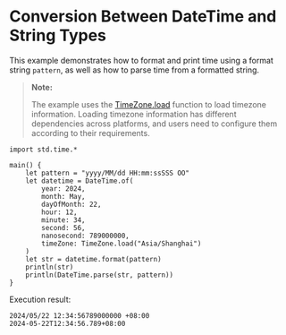# Conversion Between DateTime and String Types

This example demonstrates how to format and print time using a format string `pattern`, as well as how to parse time from a formatted string.

> **Note:**
>
> The example uses the [TimeZone.load](../time_package_api/time_package_classes.md#static-func-loadstring) function to load timezone information. Loading timezone information has different dependencies across platforms, and users need to configure them according to their requirements.

<!-- verify -->

```cangjie
import std.time.*

main() {
    let pattern = "yyyy/MM/dd HH:mm:ssSSS OO"
    let datetime = DateTime.of(
        year: 2024,
        month: May,
        dayOfMonth: 22,
        hour: 12,
        minute: 34,
        second: 56,
        nanosecond: 789000000,
        timeZone: TimeZone.load("Asia/Shanghai")
    )
    let str = datetime.format(pattern)
    println(str)
    println(DateTime.parse(str, pattern))
}
```

Execution result:

```text
2024/05/22 12:34:56789000000 +08:00
2024-05-22T12:34:56.789+08:00
```